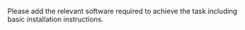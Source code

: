 Please add the relevant software required to achieve the task including basic installation instructions.
